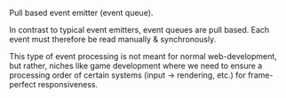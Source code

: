 Pull based event emitter (event queue). 


In contrast to typical event emitters, event queues are pull based. Each event
must therefore be read manually & synchronously.

This type of event processing is not meant for normal web-development, but rather,
niches like game development where we need to ensure a processing order of certain
systems (input -> rendering, etc.) for frame-perfect responsiveness. 
